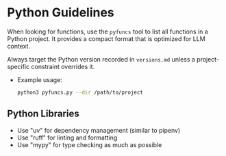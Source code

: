 # Python Guidelines

When looking for functions, use the `pyfuncs` tool to list all functions in a Python project. It provides a compact format that is optimized for LLM context.

Always target the Python version recorded in `versions.md` unless a project-specific constraint overrides it.

- Example usage:

  ```bash
  python3 pyfuncs.py --dir /path/to/project
  ```

## Python Libraries

- Use "uv" for dependency management (similar to pipenv)
- Use "ruff" for linting and formatting
- Use "mypy" for type checking as much as possible
